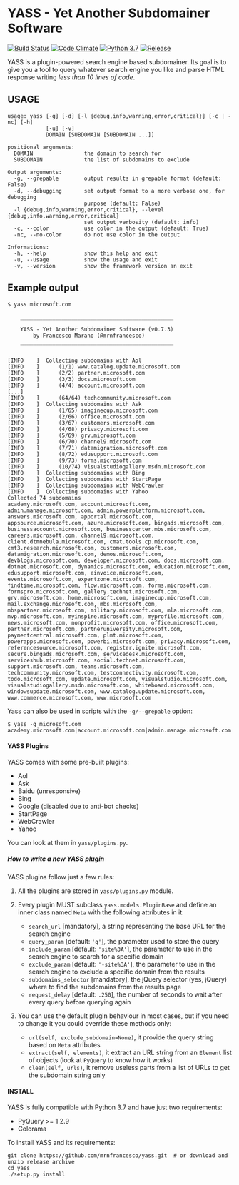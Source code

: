 # YASS - Yet Another Subdomainer Software

[![Build Status](https://travis-ci.org/mrnfrancesco/yass.svg?branch=master)](https://travis-ci.org/mrnfrancesco/yass)
[![Code Climate](https://codeclimate.com/github/mrnfrancesco/yass/badges/gpa.svg)](https://codeclimate.com/github/mrnfrancesco/yass)
[![Python 3.7](https://img.shields.io/badge/python-3.7-blue.svg)](https://www.python.org/downloads/release/python-374/)
[![Release](https://img.shields.io/badge/release-v0.8.0-orange.svg)](https://github.com/mrnfrancesco/yass/releases/tag/v0.8.0)

YASS is a plugin-powered search engine based subdomainer.
Its goal is to give you a tool to query whatever search engine you like and parse HTML response writing *less than 10 lines of code*.

## USAGE

    usage: yass [-g] [-d] [-l {debug,info,warning,error,critical}] [-c | -nc] [-h]
                [-u] [-v]
                DOMAIN [SUBDOMAIN [SUBDOMAIN ...]]
    
    positional arguments:
      DOMAIN                the domain to search for
      SUBDOMAIN             the list of subdomains to exclude
    
    Output arguments:
      -g, --grepable        output results in grepable format (default: False)
      -d, --debugging       set output format to a more verbose one, for debugging
                            purpose (default: False)
      -l {debug,info,warning,error,critical}, --level {debug,info,warning,error,critical}
                            set output verbosity (default: info)
      -c, --color           use color in the output (default: True)
      -nc, --no-color       do not use color in the output
    
    Informations:
      -h, --help            show this help and exit
      -u, --usage           show the usage and exit
      -v, --version         show the framework version an exit


## Example output

    $ yass microsoft.com
    
        ________________________________________________
    
        YASS - Yet Another Subdomainer Software (v0.7.3)
            by Francesco Marano (@mrnfrancesco)
        ________________________________________________
    
    
    [INFO    ]	Collecting subdomains with Aol
    [INFO    ]		(1/1) www.catalog.update.microsoft.com
    [INFO    ]		(2/2) partner.microsoft.com
    [INFO    ]		(3/3) docs.microsoft.com
    [INFO    ]		(4/4) account.microsoft.com
    [...]
    [INFO    ]		(64/64) techcommunity.microsoft.com
    [INFO    ]	Collecting subdomains with Ask
    [INFO    ]		(1/65) imaginecup.microsoft.com
    [INFO    ]		(2/66) office.microsoft.com
    [INFO    ]		(3/67) customers.microsoft.com
    [INFO    ]		(4/68) privacy.microsoft.com
    [INFO    ]		(5/69) grv.microsoft.com
    [INFO    ]		(6/70) channel9.microsoft.com
    [INFO    ]		(7/71) datamigration.microsoft.com
    [INFO    ]		(8/72) edusupport.microsoft.com
    [INFO    ]		(9/73) forms.microsoft.com
    [INFO    ]		(10/74) visualstudiogallery.msdn.microsoft.com
    [INFO    ]	Collecting subdomains with Bing
    [INFO    ]	Collecting subdomains with StartPage
    [INFO    ]	Collecting subdomains with WebCrawler
    [INFO    ]	Collecting subdomains with Yahoo
    Collected 74 subdomains
    academy.microsoft.com, account.microsoft.com, admin.manage.microsoft.com, admin.powerplatform.microsoft.com, answers.microsoft.com, apportal.microsoft.com, appsource.microsoft.com, azure.microsoft.com, bingads.microsoft.com, businessaccount.microsoft.com, businesscenter.mbs.microsoft.com, careers.microsoft.com, channel9.microsoft.com, client.dtmnebula.microsoft.com, cmat.tools.cp.microsoft.com, cmt3.research.microsoft.com, customers.microsoft.com, datamigration.microsoft.com, demos.microsoft.com, devblogs.microsoft.com, developer.microsoft.com, docs.microsoft.com, dotnet.microsoft.com, dynamics.microsoft.com, education.microsoft.com, edusupport.microsoft.com, einvoice.microsoft.com, events.microsoft.com, expertzone.microsoft.com, findtime.microsoft.com, flow.microsoft.com, forms.microsoft.com, formspro.microsoft.com, gallery.technet.microsoft.com, grv.microsoft.com, home.microsoft.com, imaginecup.microsoft.com, mail.exchange.microsoft.com, mbs.microsoft.com, mbspartner.microsoft.com, military.microsoft.com, mla.microsoft.com, mvp.microsoft.com, myinspire.microsoft.com, myprofile.microsoft.com, news.microsoft.com, nonprofit.microsoft.com, office.microsoft.com, partner.microsoft.com, partneruniversity.microsoft.com, paymentcentral.microsoft.com, plmt.microsoft.com, powerapps.microsoft.com, powerbi.microsoft.com, privacy.microsoft.com, referencesource.microsoft.com, register.ignite.microsoft.com, secure.bingads.microsoft.com, servicedesk.microsoft.com, serviceshub.microsoft.com, social.technet.microsoft.com, support.microsoft.com, teams.microsoft.com, techcommunity.microsoft.com, testconnectivity.microsoft.com, todo.microsoft.com, update.microsoft.com, visualstudio.microsoft.com, visualstudiogallery.msdn.microsoft.com, whiteboard.microsoft.com, windowsupdate.microsoft.com, www.catalog.update.microsoft.com, www.commerce.microsoft.com, www.microsoft.com

Yass can also be used in scripts with the `-g/--grepable` option:

    $ yass -g microsoft.com
    academy.microsoft.com|account.microsoft.com|admin.manage.microsoft.com|admin.powerplatform.microsoft.com|answers.microsoft.com|apportal.microsoft.com|appsource.microsoft.com|azure.microsoft.com|bingads.microsoft.com|businessaccount.microsoft.com|businesscenter.mbs.microsoft.com|careers.microsoft.com|channel9.microsoft.com|client.dtmnebula.microsoft.com|cmat.tools.cp.microsoft.com|cmt3.research.microsoft.com|customers.microsoft.com|datamigration.microsoft.com|demos.microsoft.com|devblogs.microsoft.com|developer.microsoft.com|docs.microsoft.com|dotnet.microsoft.com|dynamics.microsoft.com|education.microsoft.com|edusupport.microsoft.com|einvoice.microsoft.com|events.microsoft.com|expertzone.microsoft.com|findtime.microsoft.com|flow.microsoft.com|formspro.microsoft.com|gallery.technet.microsoft.com|grv.microsoft.com|home.microsoft.com|imaginecup.microsoft.com|mail.exchange.microsoft.com|mbs.microsoft.com|mbspartner.microsoft.com|military.microsoft.com|mla.microsoft.com|mvp.microsoft.com|myinspire.microsoft.com|myorder.microsoft.com|myprofile.microsoft.com|news.microsoft.com|nonprofit.microsoft.com|office.microsoft.com|partner.microsoft.com|partneruniversity.microsoft.com|paymentcentral.microsoft.com|plmt.microsoft.com|powerapps.microsoft.com|powerbi.microsoft.com|privacy.microsoft.com|referencesource.microsoft.com|register.ignite.microsoft.com|secure.bingads.microsoft.com|servicedesk.microsoft.com|serviceshub.microsoft.com|social.technet.microsoft.com|support.microsoft.com|teams.microsoft.com|techcommunity.microsoft.com|testconnectivity.microsoft.com|todo.microsoft.com|update.microsoft.com|visualstudio.microsoft.com|visualstudiogallery.msdn.microsoft.com|whiteboard.microsoft.com|windowsupdate.microsoft.com|www.catalog.update.microsoft.com|www.commerce.microsoft.com|www.microsoft.com

#### YASS Plugins
YASS comes with some pre-built plugins:

- Aol
- Ask
- Baidu (unresponsive)
- Bing
- Google (disabled due to anti-bot checks)
- StartPage
- WebCrawler
- Yahoo

You can look at them in `yass/plugins.py`.

##### How to write a new YASS plugin

YASS plugins follow just a few rules:

1. All the plugins are stored in `yass/plugins.py` module.

2. Every plugin MUST subclass `yass.models.PluginBase` and define an inner class named `Meta` with the following attributes in it:

    - `search_url` [mandatory],  a string representing the base URL for the search engine
    - `query_param` [default: `'q'`], the parameter used to store the query
    - `include_param` [default: `'site%3A'`], the parameter to use in the search engine to search for a specific domain
    - `exclude_param` [default: `'-site%3A'`], the parameter to use in the search engine to exclude a specific domain from the results
    - `subdomains_selector` [mandatory], the jQuery selector (yes, jQuery) where to find the subdomains from the results page
    - `request_delay` [default: `.250`], the number of seconds to wait after every query before querying again

3. You can use the default plugin behaviour in most cases, but if you need to change it you could override these methods only:

    - `url(self, exclude_subdomain=None)`, it provide the query string based on `Meta` attributes
    - `extract(self, elements)`, it extract an URL string from an `Element` list of objects (look at `PyQuery` to know how it works)
    - `clean(self, urls)`, it remove useless parts from a list of URLs to get the subdomain string only

#### INSTALL

YASS is fully compatible with Python 3.7 and have just two requirements:

- PyQuery >= 1.2.9
- Colorama

To install YASS and its requirements:

    git clone https://github.com/mrnfrancesco/yass.git  # or download and unzip release archive
    cd yass
    ./setup.py install
